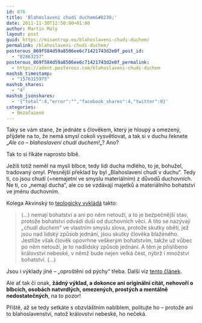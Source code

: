 ```yaml
---
id: 876
title: 'Blahoslavení chudí duchem&#8230;'
date: 2011-11-30T12:50:00+01:00
author: Martin Malý
layout: post
guid: https://misantrop.eu/blahoslaveni-chudi-duchem/
permalink: /blahoslaveni-chudi-duchem/
posterous_869f584d59a8506ee6c71421743d2e0f_post_id:
  - "82863257"
posterous_869f584d59a8506ee6c71421743d2e0f_permalink:
  - https://adent.posterous.com/blahoslaveni-chudi-duchem
mashsb_timestamp:
  - "1576315975"
mashsb_shares:
  - "4"
mashsb_jsonshares:
  - '{"total":4,"error":"","facebook_shares":4,"twitter":0}'
categories:
  - Nezařazené
---
```

Taky se v&aacute;m stane, že jedn&aacute;te s člověkem, kter&yacute; je hloup&yacute; a omezen&yacute;, přijdete na to, že nem&aacute; smysl cokoli vysvětlovat, a tak si v duchu řeknete &#8222;_Ale co &#8211; blahoslaven&iacute; chud&iacute; duchem!_&#8222;? Ano?

Tak to si ř&iacute;k&aacute;te naprosto blbě.

Jež&iacute;&scaron; totiž neměl na mysli blbce, tedy lidi ducha mdl&eacute;ho, to je, bohužel, tradovan&yacute; omyl. Přesněj&scaron;&iacute; překlad by byl &#8222;Blahoslaven&iacute; chud&iacute; v duchu&#8220;. Tedy ti, co jsou chud&iacute; (=nemajetn&iacute; ve smyslu materi&aacute;ln&iacute;m) z důvodů duchovn&iacute;ch. Ne ti, co &#8222;nemaj&iacute; ducha&#8220;, ale co se vzd&aacute;vaj&iacute; majetků a materi&aacute;ln&iacute;ho bohatstv&iacute; ve jm&eacute;nu duchovn&iacute;m.

Kolega Akvinsk&yacute; to [teologicky vykl&aacute;d&aacute;](https://revue.theofil.cz/revue-clanek.php?clanek=1386) takto:

<blockquote class="posterous_medium_quote">
  <p>
    (&#8230;) nemaj&iacute; bohatstv&iacute; a ani po něm netouž&iacute;, a to je bezpečněj&scaron;&iacute; stav, protože bohatstv&iacute; odv&aacute;d&iacute; du&scaron;i od duchovn&iacute;ch věc&iacute;. A tito se naz&yacute;vaj&iacute; <em>&bdquo;chud&iacute; duchem&#8220;</em> ve vlastn&iacute;m smyslu slova, protože skutky obět&iacute;, jež jsou nad lidsk&yacute; způsob jedn&aacute;n&iacute;, jsou skutky člověka blažen&eacute;ho. Jestliže v&scaron;ak člověk opovrhne ve&scaron;ker&yacute;m bohatstv&iacute;m, takže už vůbec po něm netouž&iacute;, je to nadlidsk&yacute; způsob jedn&aacute;n&iacute;. A těm je přisl&iacute;beno kr&aacute;lovstv&iacute; nebesk&eacute;, v němž bude nejen velk&aacute; čest, n&yacute;brž i množstv&iacute; bohatstv&iacute;. (&#8230;)
  </p>
</blockquote>

Jsou i v&yacute;klady jin&eacute; &#8211; &#8222;opro&scaron;těni od p&yacute;chy&#8220; třeba. Dal&scaron;&iacute; viz [tento čl&aacute;nek](https://www.getsemany.cz/node/1341).

Ale ať tak či onak, **ž&aacute;dn&yacute; v&yacute;klad, a dokonce ani origin&aacute;ln&iacute; cit&aacute;t, nehovoř&iacute; o blbc&iacute;ch, osob&aacute;ch natvrdl&yacute;ch, omezen&yacute;ch, prost&yacute;ch a ment&aacute;lně nedostatečn&yacute;ch**, na to pozor!

Př&iacute;&scaron;tě, až se tedy setk&aacute;te s obzvl&aacute;&scaron;tn&iacute;m nablblem, politujte ho &#8211; protože ani to blahoslavenstv&iacute;, natož kr&aacute;lovstv&iacute; nebesk&eacute;, ho neček&aacute;.